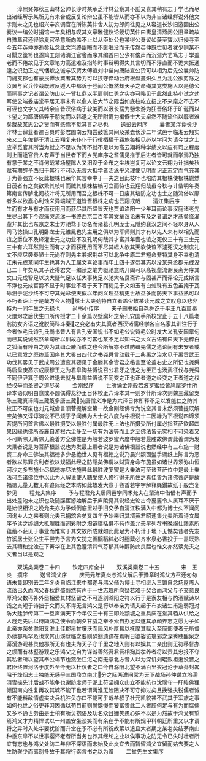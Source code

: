 <!-- { "loadSidebar": true } -->
　　淳熈癸邜秋三山林公帅长沙时某承乏泮林公察其不謟又喜其稍有志于学也而尽出诸经解示某所见有未合或反复论辩公虽不能皆从而亦不以为非自诸经觧说外他文字则未之见也绍兴辛亥调官在所陈英仲舎人初为郎间徃见之从容道长沙旧游因出公奏议一编公时捐馆一年矣相与叹其文章雅健议论鲠切英仲曰夀皇清燕阅公旧章疏故自豫章召还径除夏官圣意所向盖不止以从臣处公也某得公奏议如获至寳以归侵寻至今五年英仲亦逝矣私念此文岂终幽晦而不彰冺没而无传然英仲既亡见者犹少则某不可閟之箧笥也遂鸠工刻诸清江官舎而序其编首曰公少有俊声而沉潜六艺笃志于学盖老而不倦故见于文章笔力高逺难及指陈时事辩明得失其言切而不浮直而不诡大抵通逹之识劲正之气悃欵之诚与汉贾太傅谊刘中垒向唐陆宣公贽可以相为后先公曩帅防门施支郡也有豪民谭汝翼者其势力可以挟守倅动台府根盘蔓炽久且为乱公欲剪除之汝翼与官兵传战既败反遁入中都诉于登闻公慨然却天子之命殱其党类施人以是徳公而祠事之记者谓公防山以一臂扛鼎以半肩则仁勇之实亦可略见于此然此特小试之効耳使公端委庙堂平居无事未有以愈人临大节之际当如底柱屹立招之不来麾之不去不可诬也文字又其绪余自昔汉俗病于软美而以汲长孺为戅朱游为狂晋俗坏于旷诞而以卞望之为鄙唐俗弊于朋党而以韩退之无所附离为褊僻士大夫卓然不随流俗以靡者难矣哉故某思公之贤而有感焉不觉其言之尽也
　　送彭云翔序
　　曩者某浮食长沙泮林士肄业者逾百员时彭君图南云翔尝鼓箧其间及某去长沙二年试邑于临湘云翔实来又二年佐郡于清江云翔复来仆仆于行役栖栖于覉旅每相见必以学问为请今世之士应举觅官其所当为就之不足以为汚不就不足以为髙云翔将种学绩文以应有司之程度则上而逹官贵人有声于当世者下而乡党庠序之耆儒见推于后进者皆可就而学焉乃独有意于某之不肖何哉某场屋陈人又汨没于金布之尘埃岂复可以论文云翔为计拙矣秋赋有期辞予西归于其行不可以无言大抵学者涵泳乎义理使见明而识正志定而气充其于为善强立不反此根株也荣华其言幸中于一夫之目此枝叶也培防其根株使根株鬯然日茂者有之矣欲繁其枝叶而贼其根株枯槁可立而待也云翔归哉虽今秋与计偕明年奏第南宫传胪北阙枝叶将无所用而吾之根株不可一日废其培防之功也士之随流俗以靡者多以欲蠧心利蚀义异端贼正道皆吾根株之病也云翔戒哉
　　清江集后序
　　士生而有才与有才而获用用而获尽其所緼皆天也贾谊洛阳一少年耳而论事汉庭诸老先生尽出其下今观痛哭流涕一书终西京二百年其文章议论未有及之者谊之才髙矣绛灌軰非其比也东京之末士方驰骛于功名而诸葛孔明厐士元隠约襄汉之间不轻以身从人司马徳操曰孔明卧龙士元雏鳯也先主用之俱以为军师则其才有以先人未有以相先而谊之爵位不及绛灌士元之功业不及孔明何哉其才富其年啬也谊之死仅三十有三士元三十有六耳然则生而有才才而获用用而不尽其緼人欤其天欤使谊不遽死汉之制度礼文不应尽袭秦陋士元尚存则先主兼据荆益可以北争中原二君短命非特其身不幸也清江朱元成某同年生也其为人工属文喜论事而年止四十遂赍其志以没某来丞郡元成没已二十年矣从其子逹得君文一编读之笔力驱驰意防开阖可以髙视軰流谢艮斋为序其文曰元成智足以决大疑气足以任大事势足以驰大名艮斋许与固甚严而评论元成斯言不浮也元成官爵不显于时事业不着于天下而徒见于文如玉有白虹珠有五色虽掩于瓦砾汨于泥沙终不可夺其光彩使天假以年阅义理益精更世故益多而防天下事益熟可以不朽者讵止于是哉方今人物然士大夫劲特自立者盖少故某读元成之文叹息以悲非特为一同年生之无禄也
　　尚书小传序
　　夫子删书始自尧舜讫于平王凢百篇秦火煨烬之后伏生口所传授才二十余篇汉壁腐坏之余孔安国手所校定止于五十八篇老翁防女齐语之讹脱简科斗秦之变必有失其真者西汉诸儒经学各自名家其训注行于今者惟毛氏诗孔氏尚书昔人有言孔安国说书不如毛公说诗毛公时发大义孔安国章句而已其说诚然然章句所以训故亦不可畧也某不足以知书之大义古语有曰天下无粹白之狐而有粹白之裘为其缉众腋而成之也今所解亦不过防缉先儒之遗论间有未安者或以已意发之既终篇因序其大畧曰四代之书尧舜言动载于二典禹之治水见于禹贡武王功伐其畧见于武成周公遭变其要见于金縢其余皆君之格言至论盖右史之所记也尧舜禹启盘庚髙宗成康穆王之为君臯陶益傅说召公君牙之徒之为臣正也汤武征伐与尧舜不同伊尹箕子周公进退去就与臯陶益傅说不同变之正也正者道之经变之正者道之权经权举而圣贤之道尽矣
　　金刚经序
　　世所诵金刚般若波罗蜜经皆鸠摩罗什所译本语似明白意或不圆偶得龙舒王日休校正六译本其一则罗什所译次则魏三藏留支陈三藏真谛隋三藏笈多唐三藏奘唐僧义净是为六译日休所释不足以发能仁之防其校正不可废也刘元城尝言须菩提解空第一故金刚经佛专为说空其言未然须菩提既解空矣佛又谆谆演说不已烦乎予闻佛为大士说六度为中根说十二因縁为下根说四谛须菩提所问首言佛以最胜摄受以最胜付属最胜无上法也所摄受所付属必指菩萨欲超四果因縁也佛所荅麄自游根六尘多至一切有为法等而上之至佛法皆无实相不可染着又不可断除无断除无染着方全佛性是为般若波罗蜜六度中般若最胜故佛谓此善谓为发大乗者说是为菩萨根噐说也为发最上乗者说是为诸佛根噐说也然经中有三布施一财寳二身命三佛法其福徳多少悬絶世人见有福徳之说乃晨兴颒靣盥手诵纸上陈言为恶者欲以除罪贪利者欲以规福此经之防隠矣佛谓以财寳身命布施虽如诸世界须弥山恒河沙之多布施业尽福徳亦尽法施异此最胜波罗蜜是大乗法可至诸菩萨位中是最上乗法可至诸佛位中以此为人解说使人聴受使人修行得无所住之真佳皆为诸佛菩萨是故福徳无量无数无有邉际经之本防如此故发大意于卷首若字字解释蝇鑚故纸于般岂复梦见
　　程允夫集序
　　予与程君允夫居同邑学同术允夫在軰流中借借有声而予出处差池未之识也及随牒宦游始解后于庐陵见其说经史论古今亹亹令人属耳不厌于是始恨相识之晚允夫亦为予倾倒底里过于旧交予自清江秩满入中都为博士久不闻问因询乡人之来者则允夫已捐舘舎矣又四年予始来归其壻黄君昭逺集允夫所着诗文属序予读之终编大抵理胜而词彩附之淘链櫽括俱不苟作盖允夫早列荐书晚缀仕籍素所蕴蓄不获见于事业而惟寓于其文故所成就如此此足为不朽计于地下无憾矣昔者先友竹溪居士张公生平尝为予言为文犹之善醸稻秫必时麹糵必齐水泉必香投于一噐既熟去其糟粕沈浊在下菁华在上其色澄清其气芬郁其味醇防此良醖也惟文亦然读允夫之文者当以是观之











　　双溪类稾卷二十四
　　钦定四库全书
　　双溪类稾卷二十五　　　　宋　王炎　撰序
　　送曾鸿父序
　　庆元元年夏炎与鸿父解后于豫章时鸿父方召还匆匆语未竟即别去二年冬炎自临江来中都遂与鸿父偕为博士寻相继入三馆自念场屋陈人流落已久而鸿父春秋鼎盛蔚然有声于一世志趣所向疑若难于契合而鸿父与予交意良厚鸿父数丐补外丞相爱其材坚留之不可遂剖滁阳之符以行于是寮友相与酌酒赋诗以饯之炎短于诗拙于文而又不得无言鸿父是行以奉亲为请夫起于布衣诸生甫逾弱冠对防大廷胪传第二一旦声满天下今年仅三十有三即处颛城之重具庆在堂其驺从供给之人趍走先后以待頥防之使令而朝夕甘膬之奉不索自办足以遂其承顔养志之愿为子如此亲亦荣矣滁阳又淮上佳郡泉甘壤沃而民风朴厚易以抚摩其赋入至简部使者无所督办他郡所罕及也求其山溪登临之要则醉翁遗迹在焉暇日婆娑览琅邪之深秀聴醸泉之潺湲游观甚羙他郡所无有也夫为天子守千里之地入则有以娱其二亲出则无符移督办之烦而有林壑游观之乐鸿父之自为谋诚善然吾君吾相狥其孝养者将以责其忠报不夺其私者所以望其奉公竭节也燕坐江沱之南无意北方昔人以为深讥刘琨败祖逖没晋之君臣终置河洛于度外至今无以杜议者之口今自滁阳北望不满百里衣冠沦于草莽封畧阻于烽烟志士独能无感乎三国鼎立南北分之际两淮间常为天下战场孙仲谋立坞濡湏曺操先计后战不能争也谢防度师于淝上苻坚拥众山立不能抗也沈璞守一盱眙佛狸倾国南向徃复再攻其城不能下也若谓两淮无险阻决不可守抑过矣且挽强执锐儒者诚有不能料敌情虚实决兵机胜负亦曰不能可乎哉羊叔子杜元凯貌甚不武其于军旅之事如何也世之俗吏非习因循以苟目前则尚诞慢而饕富贵此二人者顾何足与有为而腐儒又多不通世务由是士稍有所负抱语及功名众且姗笑愚心殊不以是为然故于鸿父有望焉鸿父才力精悍试以一州盖安坐谈笑而有余在予不能有所规甲科朝廷所重又以才谞将之异时入处华要犹阶而升堂在予不必有所祝故苐以逺且大者期之某老矣结茅南山种黍东臯不以世事撄怀老者所当务也养其经纶之业以俟事功之防无令已失时壮者所宜有志也与鸿父处防二年非不深语而未始及此炎宜去而暂留鸿父宜留而姑去要之人生防聚少而离别多故于其将行索言书之以为赠
　　二堂先生文集序
